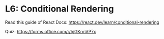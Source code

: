 # L6: Conditional Rendering

Read this guide of React Docs: https://react.dev/learn/conditional-rendering

Quiz: https://forms.office.com/r/hjGKrmVP7x
